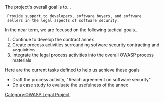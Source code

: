 The project's overall goal is to...

` Provide support to developers, software buyers, and software`
` sellers in the legal aspects of software security.`

In the near term, we are focused on the following tactical goals...

1.  Continue to develop the contract annex
2.  Create process activities surrounding sofware security contracting
    and acquisition
3.  Integrate the legal process activities into the overall OWASP
    process materials

Here are the current tasks defined to help us achieve these goals

  - Draft the process activity, "Reach agreement on software security"
  - Do a case study to evaluate the usefulness of the annex

[Category:OWASP Legal Project](Category:OWASP_Legal_Project "wikilink")
